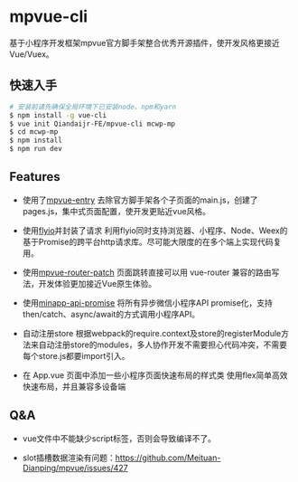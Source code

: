 # mpvue-cli
基于小程序开发框架mpvue官方脚手架整合优秀开源插件，使开发风格更接近Vue/Vuex。

## 快速入手

``` bash
# 安装前请先确保全局环境下已安装node、npm和yarn
$ npm install -g vue-cli
$ vue init Qiandaijr-FE/mpvue-cli mcwp-mp
$ cd mcwp-mp
$ npm install
$ npm run dev
```

## Features

* 使用了[mpvue-entry](https://github.com/F-loat/mpvue-entry)
去除官方脚手架各个子页面的main.js，创建了pages.js，集中式页面配置，使开发更贴近vue风格。

* 使用[flyio](https://github.com/wendux/fly)并封装了请求
利用flyio同时支持浏览器、小程序、Node、Weex的基于Promise的跨平台http请求库。尽可能大限度的在多个端上实现代码复用。

* 使用[mpvue-router-patch](https://github.com/F-loat/mpvue-router-patch)
页面跳转直接可以用 vue-router 兼容的路由写法，开发体验更加接近Vue原生体验。

* 使用[minapp-api-promise](https://github.com/bigmeow/minapp-api-promise)
将所有异步微信小程序API promise化，支持then/catch、async/await的方式调用小程序API。

* 自动注册store
根据webpack的require.context及store的registerModule方法来自动注册store的modules，多人协作开发不需要担心代码冲突，不需要每个store.js都要import引入。

* 在 App.vue 页面中添加一些小程序页面快速布局的样式类
使用flex简单高效快速布局，并且兼容多设备端


## Q&A

* vue文件中不能缺少script标签，否则会导致编译不了。

* slot插槽数据渲染有问题：https://github.com/Meituan-Dianping/mpvue/issues/427

